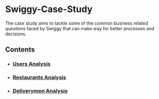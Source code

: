 # Swiggy-Case-Study

The case study aims to tackle some of the common business related questions faced by Swiggy that can make way for better processes and decisions.

## Contents
- ### [Users Analysis](/USERS.md#contents)
- ### [Restaurants Analysis](/RESTAURANTS.md#contents)
- ### [Deliverymen Analysis](/DELIVERYMEN.md#contents)
